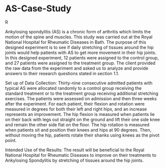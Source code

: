 # AS-Case-Study
R

Ankylosing spondylitis (AS) is a chronic form of arthritis which limits the motion of the spine
and muscles. This study was carried out at the Royal National Hospital for Rheumatic Diseases in
Bath. The purpose of this designed experiment is to see if daily stretching of tissues around the
hip joints would help patients with AS to get more movement in their hip joints. In this designed
experiment, 12 patients were assigned to the control group, and 27 patients were assigned to the
treatment group. The client provided the raw data from the experiment and asked us to analyze
and provide answers to their research questions stated in section 1.1.

Set up of Data Collection:
Thirty-nine consecutive admitted patients with typical AS were allocated randomly to a control
group receiving the standard treatment or to the treatment group receiving additional stretching
exercises. The patients were assessed on admission and then three weeks after the experiment.
For each patient, their flexion and rotation were measured in degrees for both their left and right
hips, and an increase represents an improvement. The hip flexion is measured when patients lie
on their back with legs out straight on the ground and lift their one side knee and remain the other
side flat on the floor. The hip rotation is measured when patients sit and position their knees and
hips at 90 degrees. Then, without moving the hip, patients rotate their shanks using knees as the
pivot point.

Intended Use of the Results:
The result will be beneficial to the Royal National Hospital for Rheumatic Diseases to improve on
their treatments to Ankylosing Spondylitis by stretching of tissues around the hip joints.
